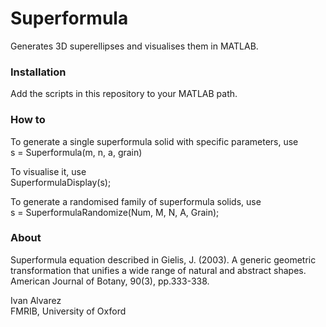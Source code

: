 # Superformula
Generates 3D superellipses and visualises them in MATLAB.

### Installation
Add the scripts in this repository to your MATLAB path. 

### How to
To generate a single superformula solid with specific parameters, use  
s = Superformula(m, n, a, grain)  
  
To visualise it, use  
SuperformulaDisplay(s);
  
To generate a randomised family of superformula solids, use  
s = SuperformulaRandomize(Num, M, N, A, Grain);  
  

### About
Superformula equation described in Gielis, J. (2003). A generic geometric transformation that unifies a  wide range of natural and abstract shapes. American Journal of Botany, 90(3), pp.333-338.

Ivan Alvarez  
FMRIB, University of Oxford  
